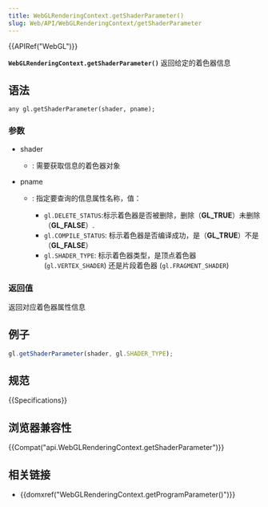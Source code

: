 ```yaml
---
title: WebGLRenderingContext.getShaderParameter()
slug: Web/API/WebGLRenderingContext/getShaderParameter
---
```


{{APIRef("WebGL")}}

**`WebGLRenderingContext.getShaderParameter()`** 返回给定的着色器信息

## 语法

```
any gl.getShaderParameter(shader, pname);
```

### 参数

- shader
  - : 需要获取信息的着色器对象
- pname

  - : 指定要查询的信息属性名称，值：

    - `gl.DELETE_STATUS`:标示着色器是否被删除，删除（**GL_TRUE**）未删除（**GL_FALSE**）.
    - `gl.COMPILE_STATUS`: 标示着色器是否编译成功，是（**GL_TRUE**）不是（**GL_FALSE**）
    - `gl.SHADER_TYPE`: 标示着色器类型，是顶点着色器 (`gl.VERTEX_SHADER`) 还是片段着色器 (`gl.FRAGMENT_SHADER`)

### 返回值

返回对应着色器属性信息

## 例子

```js
gl.getShaderParameter(shader, gl.SHADER_TYPE);
```

## 规范

{{Specifications}}

## 浏览器兼容性

{{Compat("api.WebGLRenderingContext.getShaderParameter")}}

## 相关链接

- {{domxref("WebGLRenderingContext.getProgramParameter()")}}
